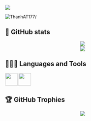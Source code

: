 [![](https://visitcount.itsvg.in/api?id=ThanhAT177&icon=0&color=0)](https://visitcount.itsvg.in)
<p align="left"> <img src=https://komarev.com/ghpvc/?username=ThanhAT177 alt=ThanhAT177/> </p>

## 🤗 GitHub stats
<p align="center">
 <img src=https://github-readme-stats.vercel.app/api?username=ThanhAT177&theme=blue-green&show_icons=true&hide=contribs,prs&ring_color=#00FFFF /> <br/>
 <img src=https://github-readme-streak-stats.herokuapp.com/?user=ThanhAT177&theme=dark&hide_border=true /> <br/>
</p>

## 👨🏻‍💻 Languages and Tools

<a href="http://www.faqs.org/faqs/C-faq/faq/index.html//" target="_blank"> <img src="https://upload.wikimedia.org/wikipedia/commons/1/19/C_Logo.png" width="40" height="40"/> </a>
<a href="https://https://cplusplus.com//" target="_blank"> <img src="https://raw.githubusercontent.com/isocpp/logos/master/cpp_logo.png" width="40" height="40"/> </a>
## 🏆 GitHub Trophies
<p align="center"> <img src=https://github-profile-trophy.vercel.app/?username=ThanhAT177&theme=darkhub&no-frame=false&no-bg=false&margin-w=4/> </p>

